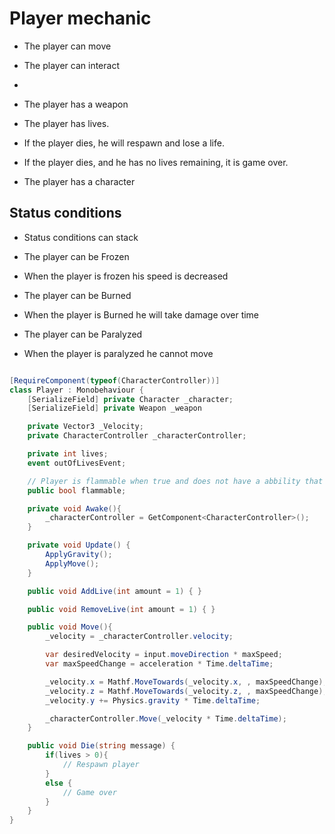 # Player mechanic

- The player can move
- The player can interact
-
- The player has a weapon

- The player has lives.
- If the player dies, he will respawn and lose a life.
- If the player dies, and he has no lives remaining, it is game over.

- The player has a character

## Status conditions

- Status conditions can stack

- The player can be Frozen
- When the player is frozen his speed is decreased

- The player can be Burned
- When the player is Burned he will take damage over time

- The player can be Paralyzed
- When the player is paralyzed he cannot move

```C#

[RequireComponent(typeof(CharacterController))]
class Player : Monobehaviour {
    [SerializeField] private Character _character;
    [SerializeField] private Weapon _weapon

    private Vector3 _Velocity;
    private CharacterController _characterController;

    private int lives;
    event outOfLivesEvent;

    // Player is flammable when true and does not have a abbility that negates burning 
    public bool flammable;

    private void Awake(){
        _characterController = GetComponent<CharacterController>();
    }

    private void Update() {
        ApplyGravity();
        ApplyMove();
    }

    public void AddLive(int amount = 1) { }

    public void RemoveLive(int amount = 1) { }

    public void Move(){
        _velocity = _characterController.velocity;

        var desiredVelocity = input.moveDirection * maxSpeed;
        var maxSpeedChange = acceleration * Time.deltaTime;

        _velocity.x = Mathf.MoveTowards(_velocity.x, , maxSpeedChange);
        _velocity.z = Mathf.MoveTowards(_velocity.z, , maxSpeedChange);
        _velocity.y += Physics.gravity * Time.deltaTime;

        _characterController.Move(_velocity * Time.deltaTime);
    }

    public void Die(string message) {
        if(lives > 0){
            // Respawn player
        }
        else {
            // Game over
        }
    }
}

```